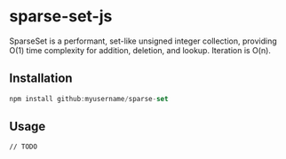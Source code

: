 # sparse-set-js

SparseSet is a performant, set-like unsigned integer collection, providing O(1) time complexity for addition, deletion, and lookup. Iteration is O(n).

## Installation

```js
npm install github:myusername/sparse-set
```

## Usage

```
// TODO
```